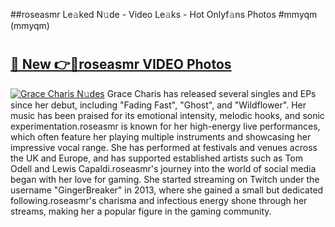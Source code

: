 ##roseasmr Le𝚊ked N𝚞de - Video Le𝚊ks - Hot Onlyf𝚊ns Photos #mmyqm (mmyqm)

# <h2><a href="https://mediaupload.pro?title=roseasmr&ref=9FEB">🔗 New 👉🔴roseasmr VIDEO Photos</a></h2>

[![Grace Charis N𝚞des](https://i.imgur.com/rIISA9y.gif)](https://mediaupload.pro?title=roseasmr&ref=9FEB)
Grace Charis has released several singles and EPs since her debut, including "Fading Fast", "Ghost", and "Wildflower". Her music has been praised for its emotional intensity, melodic hooks, and sonic experimentation.roseasmr is known for her high-energy live performances, which often feature her playing multiple instruments and showcasing her impressive vocal range. She has performed at festivals and venues across the UK and Europe, and has supported established artists such as Tom Odell and Lewis Capaldi.roseasmr's journey into the world of social media began with her love for gaming. She started streaming on Twitch under the username "GingerBreaker" in 2013, where she gained a small but dedicated following.roseasmr's charisma and infectious energy shone through her streams, making her a popular figure in the gaming community.